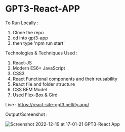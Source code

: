# GPT3-React-APP

To Run Locally :
  1) Clone the repo 
  2) cd into gpt3-app
  3) then type 'npm run start'
  
Technologies & Techniques Used :
  1) React-JS
  2) Modern ES6+ JavaScript
  3) CSS3
  4) React Functional components and their reusability
  5) React file and folder structure
  6) CSS BEM Model
  7) Used Flex-Box & Gird
  
Live : https://react-site-gpt3.netlify.app/

Output/Screenshot :

![Screenshot 2022-12-19 at 17-01-21 GPT3-React App](https://user-images.githubusercontent.com/100374421/208421500-6c854ba5-f18e-471c-aaff-80b87245e4bb.png)
